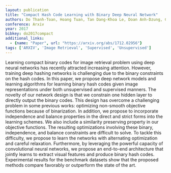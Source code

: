 ```yaml
---
layout: publication
title: "Compact Hash Code Learning with Binary Deep Neural Network"
authors: Do Thanh-Toan, Hoang Tuan, Tan Dang-Khoa Le, Doan Anh-Dzung, Cheung Ngai-Man
conference: Arxiv
year: 2017
bibkey: do2017compact
additional_links:
  - {name: "Paper", url: "https://arxiv.org/abs/1712.02956"}
tags: ['ARXIV', 'Image Retrieval', 'Supervised', 'Unsupervised']
---
```

Learning compact binary codes for image retrieval problem using deep neural
networks has recently attracted increasing attention. However, training deep
hashing networks is challenging due to the binary constraints on the hash codes.
In this paper, we propose deep network models and learning algorithms for
learning binary hash codes given image representations under both unsupervised
and supervised manners. The novelty of our network design is that we constrain
one hidden layer to directly output the binary codes. This design has overcome a
challenging problem in some previous works: optimizing non-smooth objective
functions because of binarization. In addition, we propose to incorporate
independence and balance properties in the direct and strict forms into the
learning schemes. We also include a similarity preserving property in our
objective functions. The resulting optimizations involving these binary,
independence, and balance constraints are difficult to solve. To tackle this
difficulty, we propose to learn the networks with alternating optimization and
careful relaxation. Furthermore, by leveraging the powerful capacity of
convolutional neural networks, we propose an end-to-end architecture that
jointly learns to extract visual features and produce binary hash codes.
Experimental results for the benchmark datasets show that the proposed methods
compare favorably or outperform the state of the art.
